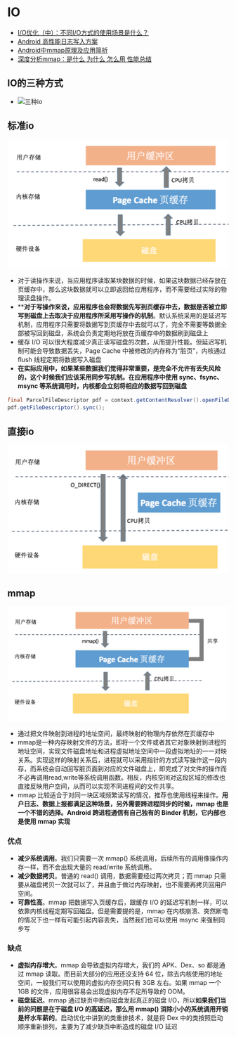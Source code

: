 # IO

- [I/O优化（中）：不同I/O方式的使用场景是什么？](https://time.geekbang.org/column/article/75760)
- [Android 高性能日志写入方案](https://www.jianshu.com/p/c4df451673e0)
- [Android中mmap原理及应用简析](https://www.jianshu.com/p/71c9b73d788e)
- [深度分析mmap：是什么 为什么 怎么用 性能总结](https://blog.csdn.net/qq_33611327/article/details/81738195)

## IO的三种方式

-   ![三种io](./../image-resources/advanced/io/3种io.png)

## 标准io

![三种io](./../image-resources/advanced/io/标准io.png)

-   对于读操作来说，当应用程序读取某块数据的时候，如果这块数据已经存放在页缓存中，那么这块数据就可以立即返回给应用程序，而不需要经过实际的物理读盘操作。
-   ****对于写操作来说，应用程序也会将数据先写到页缓存中去，数据是否被立即写到磁盘上去取决于应用程序所采用写操作的机制**。默认系统采用的是延迟写机制，应用程序只需要将数据写到页缓存中去就可以了，完全不需要等数据全部被写回到磁盘，系统会负责定期地将放在页缓存中的数据刷到磁盘上
-   缓存 I/O 可以很大程度减少真正读写磁盘的次数，从而提升性能。但延迟写机制可能会导致数据丢失，Page Cache 中被修改的内存称为“脏页”，内核通过 flush 线程定期将数据写入磁盘
-   **在实际应用中，如果某些数据我们觉得非常重要，是完全不允许有丢失风险的，这个时候我们应该采用同步写机制。在应用程序中使用 sync、fsync、msync 等系统调用时，内核都会立刻将相应的数据写回到磁盘**

```java
final ParcelFileDescriptor pdf = context.getContentResolver().openFileDescriptor(uri, "rw");
pdf.getFileDescriptor().sync();
```

## 直接io

![直接io](./../image-resources/advanced/io/直接io.png)

## mmap

![mmap](./../image-resources/advanced/io/mmap.png)

-   通过把文件映射到进程的地址空间，最终映射的物理内存依然在页缓存中
-   mmap是一种内存映射文件的方法，即将一个文件或者其它对象映射到进程的地址空间，实现文件磁盘地址和进程虚拟地址空间中一段虚拟地址的一一对映关系。实现这样的映射关系后，进程就可以采用指针的方式读写操作这一段内存，而系统会自动回写脏页面到对应的文件磁盘上，即完成了对文件的操作而不必再调用read,write等系统调用函数。相反，内核空间对这段区域的修改也直接反映用户空间，从而可以实现不同进程间的文件共享。
-   mmap 比较适合于对同一块区域频繁读写的情况，推荐也使用线程来操作。**用户日志、数据上报都满足这种场景，另外需要跨进程同步的时候，mmap 也是一个不错的选择。Android 跨进程通信有自己独有的 Binder 机制，它内部也是使用 mmap 实现** 

### 优点

-   **减少系统调用**。我们只需要一次 mmap() 系统调用，后续所有的调用像操作内存一样，而不会出现大量的 read/write 系统调用。
-   **减少数据拷贝**。普通的 read() 调用，数据需要经过两次拷贝；而 mmap 只需要从磁盘拷贝一次就可以了，并且由于做过内存映射，也不需要再拷贝回用户空间。
-   **可靠性高**。mmap 把数据写入页缓存后，跟缓存 I/O 的延迟写机制一样，可以依靠内核线程定期写回磁盘。但是需要提的是，mmap 在内核崩溃、突然断电的情况下也一样有可能引起内容丢失，当然我们也可以使用 msync 来强制同步写

### 缺点

-   **虚拟内存增大**。mmap 会导致虚拟内存增大，我们的 APK、Dex、so 都是通过 mmap 读取。而目前大部分的应用还没支持 64 位，除去内核使用的地址空间，一般我们可以使用的虚拟内存空间只有 3GB 左右。如果 mmap 一个 1GB 的文件，应用很容易会出现虚拟内存不足所导致的 OOM。
-   **磁盘延迟**。mmap 通过缺页中断向磁盘发起真正的磁盘 I/O，所以**如果我们当前的问题是在于磁盘 I/O 的高延迟，那么用 mmap() 消除小小的系统调用开销是杯水车薪的**。启动优化中讲到的类重排技术，就是将 Dex 中的类按照启动顺序重新排列，主要为了减少缺页中断造成的磁盘 I/O 延迟
